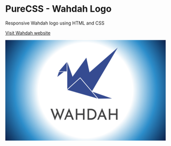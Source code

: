 # PureCSS - Wahdah Logo
Responsive Wahdah logo using HTML and CSS

[Visit Wahdah website](https://www.wahdah.my)

<div align="center">
   <img src="screenshot.png" width="800" />
</div
